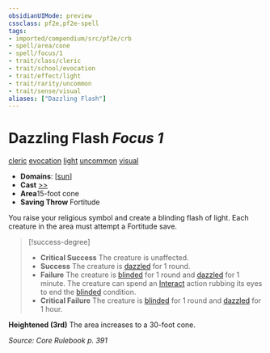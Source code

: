```yaml
---
obsidianUIMode: preview
cssclass: pf2e,pf2e-spell
tags:
- imported/compendium/src/pf2e/crb
- spell/area/cone
- spell/focus/1
- trait/class/cleric
- trait/school/evocation
- trait/effect/light
- trait/rarity/uncommon
- trait/sense/visual
aliases: ["Dazzling Flash"]
---
```

# Dazzling Flash *Focus 1*   
[cleric](rules/traits/cleric.md)  [evocation](evocation.md)  [light](rules/traits/light.md)  [uncommon](uncommon.md)  [visual](visual.md)  

- **Domains**: [[sun](../setting/domains.md#Sun)]
- **Cast** [>>](chapter-9-playing-the-game.md#Actions "Two-Action") 
- **Area**15-foot cone
- **Saving Throw** Fortitude

You raise your religious symbol and create a blinding flash of light. Each creature in the area must attempt a Fortitude save.

> [!success-degree] 
> - **Critical Success** The creature is unaffected.
> - **Success** The creature is [dazzled](conditions.md#Dazzled) for 1 round.
> - **Failure** The creature is [blinded](conditions.md#Blinded) for 1 round and [dazzled](conditions.md#Dazzled) for 1 minute. The creature can spend an [Interact](interact.md) action rubbing its eyes to end the [blinded](conditions.md#Blinded) condition.
> - **Critical Failure** The creature is [blinded](conditions.md#Blinded) for 1 round and [dazzled](conditions.md#Dazzled) for 1 hour.

**Heightened (3rd)** The area increases to a 30-foot cone.

*Source: Core Rulebook p. 391*
